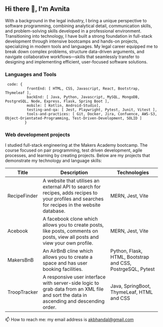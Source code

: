 ## Hi there 👋, I'm Avnita

With a background in the legal industry, I bring a unique perspective to software programming, combining analytical detail, communication skills, and problem-solving skills developed in a professional environment. Transitioning into technology, I have built a strong foundation in full-stack development through intensive bootcamps and hands-on projects, specializing in modern tools and languages. My legal career equipped me to break down complex problems, structure data-driven arguments, and navigate collaborative workflows—skills that seamlessly transfer to designing and implementing efficient, user-focused software solutions.

<!--### What I am currently working on:
What I am currently working on:
-	Health Tracker Project
-	Keeping my skills sharp – reading … and studying ….

-->

### Languages and Tools
```
 code: {
          frontEnd: [ HTML, CSS, Javascript, React, Bootstrap, Thymeleaf ],
          backEnd: [ Java, Python, Javascript, MySQL, MongoDB, PostgreSQL, Node, Express, Flask, Spring Boot ],
          mobile: [ Kotlin, Android-Studio],
          testing-and-qa: [ Jest, Playwright, Pytest, Junit, Vitest ],
          tools-and-practices: [ Git, Docker, Jira, Confuence, AWS-S3, Object-Orientated-Programming, Test-Driven-Development, SOLID ]
         }
```

### Web development projects
I studied full-stack engineering at the Makers Academy bootcamp. The course focused on pair programming, test driven development, agile processes, and learning by creating projects. Below are my projects that demonstrate my technology and language skills:
  
| Title	       | Description	                                                                                                                                      | Technologies                                               |
| ------------ | --------------------------------------------------------------------------------------------------------------------------------------------------|----------------------------------------------------------- |
| RecipeFinder	| A website that utilises an external API to search for recipes, adds recipes to your profiles and searches for recipes in the website database.    | MERN, Jest, Vite                                           |
|	Acebook	     | A facebook clone which allows you to create posts, like posts, comments on posts, view all posts and view your own profile.	                      | MERN, Jest, Vite                                           |
| MakersBnB	   | An AirBnB cline which allows you to create a space and has user booking facilities.	                                                              | Python, Flask, HTML, Bootstrap and CSS, PostrgeSQL, Pytest |
| TroopTracker |	A responsive user interface with server-side logic to grab data from an XML file and sort the data in ascending and descending order.	            | Java, SpringBoot, ThymeLeaf, HTML and CSS                  |

📫 How to reach me: my email address is akbhandal@gmail.com
<!--
**NeetKB/NeetKB** is a ✨ _special_ ✨ repository because its `README.md` (this file) appears on your GitHub profile.

Here are some ideas to get you started:

- 🔭 I’m currently working on ...

- 👯 I’m looking to collaborate on ...
- 🤔 I’m looking for help with ...
- 💬 Ask me about ...
- 📫 How to reach me: ...
- 😄 Pronouns: ...
- ⚡ Fun fact: ...
-->
